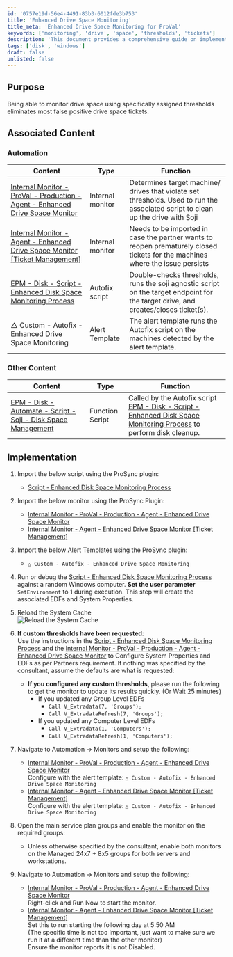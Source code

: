 ```yaml
---
id: '0757e19d-56e4-4491-83b3-6012fde3b753'
title: 'Enhanced Drive Space Monitoring'
title_meta: 'Enhanced Drive Space Monitoring for ProVal'
keywords: ['monitoring', 'drive', 'space', 'thresholds', 'tickets']
description: 'This document provides a comprehensive guide on implementing enhanced drive space monitoring using specific thresholds to reduce false positive drive space tickets in ProVal. It includes associated content, implementation steps, and configuration details for monitors and alert templates.'
tags: ['disk', 'windows']
draft: false
unlisted: false
---
```

## Purpose

Being able to monitor drive space using specifically assigned thresholds eliminates most false positive drive space tickets.

## Associated Content

### Automation

| Content                                                                                                                                          | Type            | Function                                                                                                                                                                    |
|--------------------------------------------------------------------------------------------------------------------------------------------------|-----------------|----------------------------------------------------------------------------------------------------------------------------------------------------------------------------|
| [Internal Monitor - ProVal - Production - Agent - Enhanced Drive Space Monitor](<../cwa/monitors/Agent - Enhanced Drive Space Monitor.md>)              | Internal monitor | Determines target machine/ drives that violate set thresholds. Used to run the associated script to clean up the drive with Soji                                        |
| [Internal Monitor - Agent - Enhanced Drive Space Monitor [Ticket Management]](<../cwa/monitors/Enhanced Drive Space Monitor Ticket Management.md>)                  | Internal monitor | Needs to be imported in case the partner wants to reopen prematurely closed tickets for the machines where the issue persists                                          |
| [EPM - Disk - Script - Enhanced Disk Space Monitoring Process](<../cwa/scripts/Enhanced Disk Space Monitoring Process.md>)                                | Autofix script   | Double-checks thresholds, runs the soji agnostic script on the target endpoint for the target drive, and creates/closes ticket(s).                                      |
| △ Custom - Autofix - Enhanced Drive Space Monitoring                                                                                           | Alert Template   | The alert template runs the Autofix script on the machines detected by the alert template.                                                                                |

### Other Content

| Content                                                                                                                                          | Type            | Function                                                                                                                                                                    |
|--------------------------------------------------------------------------------------------------------------------------------------------------|-----------------|----------------------------------------------------------------------------------------------------------------------------------------------------------------------------|
| [EPM - Disk - Automate - Script - Soji - Disk Space Management](<../cwa/scripts/Soji - Disk Space Management.md>)                              | Function Script  | Called by the Autofix script [EPM - Disk - Script - Enhanced Disk Space Monitoring Process](<../cwa/scripts/Enhanced Disk Space Monitoring Process.md>) to perform disk cleanup. |

## Implementation

1. Import the below script using the ProSync plugin:
   - [Script - Enhanced Disk Space Monitoring Process](<../cwa/scripts/Enhanced Disk Space Monitoring Process.md>)

2. Import the below monitor using the ProSync Plugin:
   - [Internal Monitor - ProVal - Production - Agent - Enhanced Drive Space Monitor](<../cwa/monitors/Agent - Enhanced Drive Space Monitor.md>)
   - [Internal Monitor - Agent - Enhanced Drive Space Monitor [Ticket Management]](<../cwa/monitors/Enhanced Drive Space Monitor Ticket Management.md>)

3. Import the below Alert Templates using the ProSync plugin:
   - `△ Custom - Autofix - Enhanced Drive Space Monitoring`

4. Run or debug the [Script - Enhanced Disk Space Monitoring Process](<../cwa/scripts/Enhanced Disk Space Monitoring Process.md>) against a random Windows computer. **Set the user parameter** `SetEnvironment` to 1 during execution. This step will create the associated EDFs and System Properties.

5. Reload the System Cache  
   ![Reload the System Cache](https://proval.itglue.com/5078775/docs/14876168/images/21622864)

6. **If custom thresholds have been requested**:  
   Use the instructions in the [Script - Enhanced Disk Space Monitoring Process](<../cwa/scripts/Enhanced Disk Space Monitoring Process.md>) and the [Internal Monitor - ProVal - Production - Agent - Enhanced Drive Space Monitor](<../cwa/monitors/Agent - Enhanced Drive Space Monitor.md>) to Configure System Properties and EDFs as per Partners requirement. If nothing was specified by the consultant, assume the defaults are what is requested:
   - **If you configured any custom thresholds**, please run the following to get the monitor to update its results quickly. (Or Wait 25 minutes)
     - If you updated any Group Level EDFs
       - `Call V_Extradata(7, 'Groups');`
       - `Call V_ExtradataRefresh(7, 'Groups');`
     - If you updated any Computer Level EDFs
       - `Call V_Extradata(1, 'Computers');`
       - `Call V_ExtradataRefresh(1, 'Computers');`

7. Navigate to Automation -> Monitors and setup the following:
   - [Internal Monitor - ProVal - Production - Agent - Enhanced Drive Space Monitor](<../cwa/monitors/Agent - Enhanced Drive Space Monitor.md>)  
     Configure with the alert template: `△ Custom - Autofix - Enhanced Drive Space Monitoring`
   - [Internal Monitor - Agent - Enhanced Drive Space Monitor [Ticket Management]](<../cwa/monitors/Enhanced Drive Space Monitor Ticket Management.md>)  
     Configure with the alert template: `△ Custom - Autofix - Enhanced Drive Space Monitoring`

8. Open the main service plan groups and enable the monitor on the required groups:
   - Unless otherwise specified by the consultant, enable both monitors on the Managed 24x7 + 8x5 groups for both servers and workstations.

9. Navigate to Automation -> Monitors and setup the following:
   - [Internal Monitor - ProVal - Production - Agent - Enhanced Drive Space Monitor](<../cwa/monitors/Agent - Enhanced Drive Space Monitor.md>)  
     Right-click and Run Now to start the monitor.
   - [Internal Monitor - Agent - Enhanced Drive Space Monitor [Ticket Management]](<../cwa/monitors/Enhanced Drive Space Monitor Ticket Management.md>)  
     Set this to run starting the following day at 5:50 AM  
     (The specific time is not too important, just want to make sure we run it at a different time than the other monitor)  
     Ensure the monitor reports it is not Disabled.












